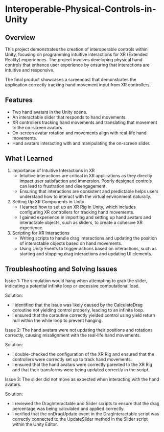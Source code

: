 # Interoperable-Physical-Controls-in-Unity

## Overview
This project demonstrates the creation of interoperable controls within Unity, focusing on programming intuitive interactions for XR (Extended Reality) experiences. The project involves developing physical hand controls that enhance user experience by ensuring that interactions are intuitive and responsive.

The final product showcases a screencast that demonstrates the application correctly tracking hand movement input from XR controllers.

## Features
- Two hand avatars in the Unity scene.
- An interactable slider that responds to hand movements.
- XR controllers tracking hand movements and translating that movement to the on-screen avatars.
- On-screen avatar rotation and movements align with real-life hand movements.
- Hand avatars interacting with and manipulating the on-screen slider.

## What I Learned
1. Importance of Intuitive Interactions in XR
    - Intuitive interactions are critical in XR applications as they directly impact user satisfaction and immersion. Poorly designed controls can lead to frustration and disengagement.
    - Ensuring that interactions are consistent and predictable helps users understand how to interact with the virtual environment naturally.
2. Setting Up XR Components in Unity
    - I learned how to set up an XR Rig in Unity, which includes configuring XR controllers for tracking hand movements.
    - I gained experience in importing and setting up hand avatars and interactable objects, such as sliders, to create a cohesive XR experience.
3. Scripting for XR Interactions
    - Writing scripts to handle drag interactions and updating the position of interactable objects based on hand movements.
    - Using Unity Events to trigger actions based on interactions, such as starting and stopping drag interactions and updating UI elements.

## Troubleshooting and Solving Issues
Issue 1: The simulation would hang when attempting to grab the slider, indicating a potential infinite loop or excessive computational load.

Solution:
- I identified that the issue was likely caused by the CalculateDrag coroutine not yielding control properly, leading to an infinite loop.
- I ensured that the coroutine correctly yielded control using yield return null within the while loop to prevent hanging.

Issue 2: The hand avatars were not updating their positions and rotations correctly, causing misalignment with the real-life hand movements.

Solution:
- I double-checked the configuration of the XR Rig and ensured that the controllers were correctly set up to track hand movements.
- I ensured that the hand avatars were correctly parented to the XR Rig and that their transforms were being updated correctly in the script.

Issue 3: The slider did not move as expected when interacting with the hand avatars.

Solution:
- I reviewed the DragInteractable and Slider scripts to ensure that the drag percentage was being calculated and applied correctly.
- I verified that the onDragUpdate event in the DragInteractable script was correctly connected to the UpdateSlider method in the Slider script within the Unity Editor.
